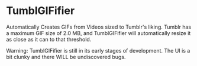 # TumblGIFifier
Automatically Creates GIFs from Videos sized to Tumblr's liking.
Tumblr has a maximum GIF size of 2.0 MB, and TumblGIFifier will automatically resize it as close as it can to that threshold.

Warning:
TumblGIFifier is still in its early stages of development. The UI is a bit clunky and there WILL be undiscovered bugs.

